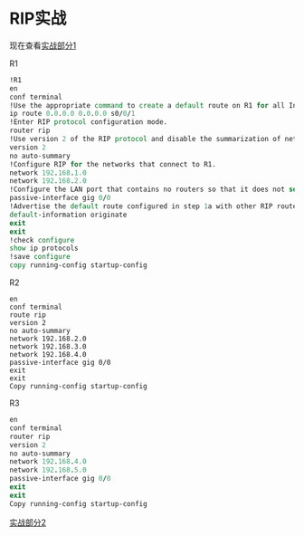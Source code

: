# RIP实战

现在查看[实战部分1](https://www.ccna7.com/3-2-1-8-packet-tracer-configuring-ripv2/)

R1

```tcl
!R1
en
conf terminal
!Use the appropriate command to create a default route on R1 for all Internet traffic to exit the network through S0/0/1.
ip route 0.0.0.0 0.0.0.0 s0/0/1
!Enter RIP protocol configuration mode.
router rip
!Use version 2 of the RIP protocol and disable the summarization of networks.
version 2
no auto-summary
!Configure RIP for the networks that connect to R1.
network 192.168.1.0
network 192.168.2.0
!Configure the LAN port that contains no routers so that it does not send out any routing information.
passive-interface gig 0/0
!Advertise the default route configured in step 1a with other RIP routers.
default-information originate
exit
exit
!check configure
show ip protocols
!save configure
copy running-config startup-config 
```

R2

```
en
conf terminal
route rip
version 2
no auto-summary
network 192.168.2.0
network 192.168.3.0
network 192.168.4.0
passive-interface gig 0/0
exit
exit
Copy running-config startup-config
```



R3

```tcl
en
conf terminal
router rip
version 2
no auto-summary
network 192.168.4.0
network 192.168.5.0
passive-interface gig 0/0
exit
exit
Copy running-config startup-config
```

[实战部分2](http://www.cabrillo.edu/~rgraziani/cis82/labs-v6/3-2-1-9-Lab-ConfiguringBasicRIPv2.pdf)





